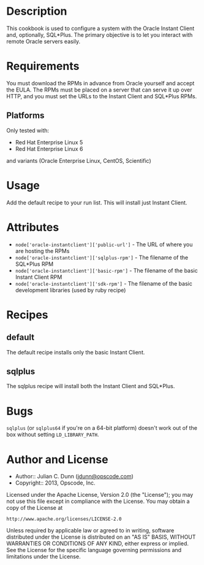 Description
===========

This cookbook is used to configure a system with the Oracle Instant Client and, optionally, SQL*Plus. The primary objective is to let you interact with remote Oracle servers easily.

Requirements
============

You must download the RPMs in advance from Oracle yourself and accept the EULA. The RPMs must be placed on a server that can serve it up over HTTP, and you must set the URLs to the Instant Client and SQL*Plus RPMs.

## Platforms

Only tested with:

* Red Hat Enterprise Linux 5
* Red Hat Enterprise Linux 6

and variants (Oracle Enterprise Linux, CentOS, Scientific)

Usage
=====

Add the default recipe to your run list. This will install just Instant Client.

Attributes
==========

* `node['oracle-instantclient']['public-url']` - The URL of where you are hosting the RPMs
* `node['oracle-instantclient']['sqlplus-rpm']` - The filename of the SQL*Plus RPM
* `node['oracle-instantclient']['basic-rpm']` - The filename of the basic Instant Client RPM
* `node['oracle-instantclient']['sdk-rpm']` - The filename of the basic development libraries (used by ruby recipe)

Recipes
=======

default
-------

The default recipe installs only the basic Instant Client.

sqlplus
-------

The sqlplus recipe will install both the Instant Client and SQL*Plus.

Bugs
====

`sqlplus` (or `sqlplus64` if you're on a 64-bit platform) doesn't work out of the box without setting `LD_LIBRARY_PATH`.

Author and License
==================

- Author:: Julian C. Dunn (<jdunn@opscode.com>)
- Copyright:: 2013, Opscode, Inc.

Licensed under the Apache License, Version 2.0 (the "License");
you may not use this file except in compliance with the License.
You may obtain a copy of the License at

    http://www.apache.org/licenses/LICENSE-2.0

Unless required by applicable law or agreed to in writing, software
distributed under the License is distributed on an "AS IS" BASIS,
WITHOUT WARRANTIES OR CONDITIONS OF ANY KIND, either express or implied.
See the License for the specific language governing permissions and
limitations under the License.
